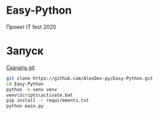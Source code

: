 # Easy-Python
Проект IT fest 2020

# Запуск

[Скачать git](https://git-scm.com/downloads)

```bash
git clone https://github.com/AlexDev-py/Easy-Python.git
cd Easy-Python
python -m venv venv
venv\Scripts\activate.bat
pip install -r requirements.txt
python main.py
```

